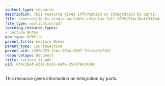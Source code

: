 ```yaml
---
content_type: resource
description: This resource gives information on integration by parts.
file: /courses/18-01-single-variable-calculus-fall-2005/0f4c1bafe311ba9584fe356bf8634d8c_lecture_27.pdf
file_type: application/pdf
learning_resource_types:
- Lecture Notes
ocw_type: OCWFile
parent_title: Lecture Notes
parent_type: CourseSection
parent_uid: e39fd753-7ebc-992a-0607-7dcfca9c7202
resourcetype: Document
title: lecture_27.pdf
uid: 0f4c1baf-e311-ba95-84fe-356bf8634d8c
---
```

This resource gives information on integration by parts.

